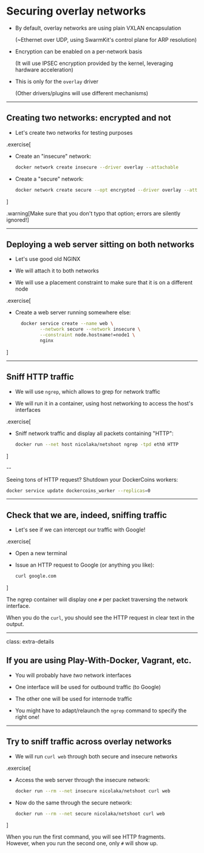 # Securing overlay networks

- By default, overlay networks are using plain VXLAN encapsulation

  (~Ethernet over UDP, using SwarmKit's control plane for ARP resolution)

- Encryption can be enabled on a per-network basis

  (It will use IPSEC encryption provided by the kernel, leveraging hardware acceleration)

- This is only for the `overlay` driver

  (Other drivers/plugins will use different mechanisms)

---

## Creating two networks: encrypted and not

- Let's create two networks for testing purposes

.exercise[

- Create an "insecure" network:
  ```bash
  docker network create insecure --driver overlay --attachable
  ```

- Create a "secure" network:
  ```bash
  docker network create secure --opt encrypted --driver overlay --attachable
  ```

]

.warning[Make sure that you don't typo that option; errors are silently ignored!]

---

## Deploying a web server sitting on both networks

- Let's use good old NGINX

- We will attach it to both networks

- We will use a placement constraint to make sure that it is on a different node

.exercise[

- Create a web server running somewhere else:
  ```bash
    docker service create --name web \
           --network secure --network insecure \
           --constraint node.hostname!=node1 \
           nginx
  ```

]

---

## Sniff HTTP traffic

- We will use `ngrep`, which allows to grep for network traffic

- We will run it in a container, using host networking to access the host's interfaces

.exercise[

- Sniff network traffic and display all packets containing "HTTP":
  ```bash
  docker run --net host nicolaka/netshoot ngrep -tpd eth0 HTTP
  ```

]

--

Seeing tons of HTTP request? Shutdown your DockerCoins workers:
```bash
docker service update dockercoins_worker --replicas=0
```

---

## Check that we are, indeed, sniffing traffic

- Let's see if we can intercept our traffic with Google!

.exercise[

- Open a new terminal

- Issue an HTTP request to Google (or anything you like):
  ```bash
  curl google.com
  ```

]

The ngrep container will display one `#` per packet traversing the network interface.

When you do the `curl`, you should see the HTTP request in clear text in the output.

---

class: extra-details

## If you are using Play-With-Docker, Vagrant, etc.

- You will probably have *two* network interfaces

- One interface will be used for outbound traffic (to Google)

- The other one will be used for internode traffic

- You might have to adapt/relaunch the `ngrep` command to specify the right one!

---

## Try to sniff traffic across overlay networks

- We will run `curl web` through both secure and insecure networks

.exercise[

- Access the web server through the insecure network:
  ```bash
  docker run --rm --net insecure nicolaka/netshoot curl web
  ```

- Now do the same through the secure network:
  ```bash
  docker run --rm --net secure nicolaka/netshoot curl web
  ```

]

When you run the first command, you will see HTTP fragments.
<br/>
However, when you run the second one, only `#` will show up.
